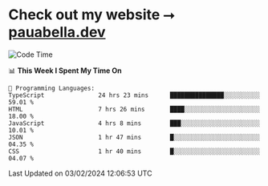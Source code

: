 # Check out my website ⭢ [pauabella.dev](https://pauabella.dev)

<!--START_SECTION:waka-->
![Code Time](http://img.shields.io/badge/Code%20Time-2%2C952%20hrs%2034%20mins-blue)

📊 **This Week I Spent My Time On** 

```text
💬 Programming Languages: 
TypeScript               24 hrs 23 mins      ███████████████░░░░░░░░░░   59.01 % 
HTML                     7 hrs 26 mins       ████░░░░░░░░░░░░░░░░░░░░░   18.00 % 
JavaScript               4 hrs 8 mins        ███░░░░░░░░░░░░░░░░░░░░░░   10.01 % 
JSON                     1 hr 47 mins        █░░░░░░░░░░░░░░░░░░░░░░░░   04.35 % 
CSS                      1 hr 40 mins        █░░░░░░░░░░░░░░░░░░░░░░░░   04.07 % 
```


 Last Updated on 03/02/2024 12:06:53 UTC
<!--END_SECTION:waka-->
